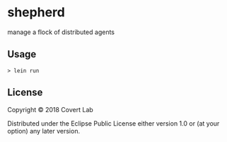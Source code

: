 # shepherd

manage a flock of distributed agents

## Usage

    > lein run

## License

Copyright © 2018 Covert Lab

Distributed under the Eclipse Public License either version 1.0 or (at
your option) any later version.
